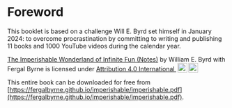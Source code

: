 # Foreword

This booklet is based on a challenge Will E. Byrd set himself in January 2024: to
overcome procrastination by committing to writing and publishing 11 books and 1000 YouTube 
videos during the calendar year.

<p xmlns:cc="http://creativecommons.org/ns#" xmlns:dct="http://purl.org/dc/terms/">
  <a property="dct:title" rel="cc:attributionURL" href="https://fergalbyrne.github.io/imperishable">The Imperishable Wonderland of Infinite Fun (Notes)</a> 
by <span property="cc:attributionName">William E. Byrd with Fergal Byrne</span> 
is licensed under <a href="http://creativecommons.org/licenses/by/4.0/?ref=chooser-v1" target="_blank" rel="license noopener noreferrer" style="display:inline-block;">Attribution 4.0 International <img style="height:22px!important;margin-left:3px;vertical-align:text-bottom;" src="https://mirrors.creativecommons.org/presskit/icons/cc.svg?ref=chooser-v1"><img style="height:22px!important;margin-left:3px;vertical-align:text-bottom;" src="https://mirrors.creativecommons.org/presskit/icons/by.svg?ref=chooser-v1"></a></p>

This entire book can be downloaded for free from [https://fergalbyrne.github.io/imperishable/imperishable.pdf](https://fergalbyrne.github.io/imperishable/imperishable.pdf).

<!--
## Principles: 

- **Principle**: [<span style="font-weight: 300">Design</span>](chapter_2.md)
- **Principle**: [<span style="font-weight: 300">Words</span>](chapter_3.md)
- **Principle**: [<span style="font-weight: 300">Questions</span>](chapter_5.md)
- **Principle**: [<span style="font-weight: 300">Status & Agenda</span>](chapter_7.md)

## Design: [<span style="font-weight: 300">Phases</span>](./chapter_11.md)

- **Phase**: [<span style="font-weight: 300">Describe</span>](chapter_12.md) (situation)
- **Phase**: [<span style="font-weight: 300">Diagnose</span>](chapter_14.md) (possible problems)
- **Phase**: [<span style="font-weight: 300">Delimit</span>](chapter_17.md) (the problem you are going to solve)
- **Phase**: [<span style="font-weight: 300">Direction</span>](chapter_19.md) (strategy, approach)
- **Phase**: [<span style="font-weight: 300">Design</span>](chapter_28.md) (tactics, implementation plan)
- **Phase**: [<span style="font-weight: 300">Dev</span>](chapter_30.md) (build it)

## Design: <span style="font-weight: 300">Techniques</span>

- **Technique**: [<span style="font-weight: 300">Glossary</span>](./chapter_4.md)
- **Technique**: [<span style="font-weight: 300">The Socratic Method</span>](./chapter_8.md)
- **Technique**: [<span style="font-weight: 300">Reflective Inquiry</span>](./chapter_8.md)
- **Technique**: [<span style="font-weight: 300">PM Top Story/Ticket</span>](./chapter_9.md)
- **Technique**: [<span style="font-weight: 300">Description</span>](./chapter_13.md)
- **Technique**: [<span style="font-weight: 300">Scientific Method</span>](./chapter_15.md)
- **Technique**: [<span style="font-weight: 300">Problem Statement</span>](./chapter_18.md)
- **Technique**: [<span style="font-weight: 300">Use Cases</span>](./chapter_20.md)
- **Technique**: [<span style="font-weight: 300">Decision Matrix (DM)</span>](./chapter_21.md)<br/>
  [Columns&rightarrow;Approaches](./chapter_22.md)<br/>[Rows&rightarrow;Criteria](./chapter_23.md)<br/>
  [Cells&rightarrow;Aspects](./chapter_24.md)<br/>
  [Tips](./chapter_25.md), [Outputs](./chapter_26.md), [Benefits](./chapter_27.md)
- **Technique**: [<span style="font-weight: 300">Diagrams</span>](./chapter_29.md)
-->
